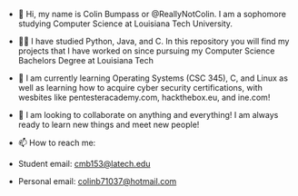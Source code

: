 - 👋 Hi, my name is Colin Bumpass or @ReallyNotColin. I am a sophomore studying Computer Science at Louisiana Tech University.
- 👨‍🎓 I have studied Python, Java, and C. In this repository you will find my projects that I have worked on since pursuing my Computer Science Bachelors Degree at Louisiana Tech 
- 🌱 I am currently learning Operating Systems (CSC 345), C, and Linux as well as learning how to acquire cyber security certifications, with wesbites like pentesteracademy.com, hackthebox.eu, and ine.com!

- 💞️ I am looking to collaborate on anything and everything! I am always ready to learn new things and meet new people!
- 📫 How to reach me: 
- Student email: cmb153@latech.edu
- Personal email: colinb71037@hotmail.com

<!---
ReallyNotColin/ReallyNotColin is a ✨ special ✨ repository because its `README.md` (this file) appears on your GitHub profile.
You can click the Preview link to take a look at your changes.
--->
